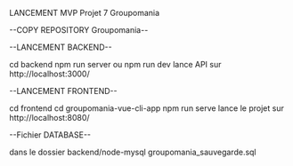 LANCEMENT MVP Projet 7 Groupomania

--COPY REPOSITORY Groupomania--

--LANCEMENT BACKEND--

cd backend 
npm run server ou npm run dev
lance API sur http://localhost:3000/

--LANCEMENT FRONTEND--

cd frontend
cd groupomania-vue-cli-app
npm run serve
lance le projet sur http://localhost:8080/

--Fichier DATABASE--

dans le dossier backend/node-mysql
groupomania_sauvegarde.sql